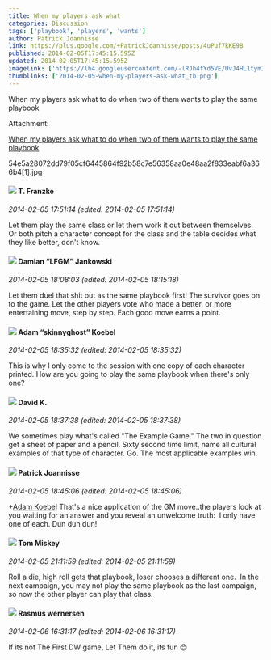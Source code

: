 ```yaml
---
title: When my players ask what
categories: Discussion
tags: ['playbook', 'players', 'wants']
author: Patrick Joannisse
link: https://plus.google.com/+PatrickJoannisse/posts/4uPuf7kKE9B
published: 2014-02-05T17:45:15.595Z
updated: 2014-02-05T17:45:15.595Z
imagelink: ['https://lh4.googleusercontent.com/-lRJh4fYd5VE/UvJ4HL1tymI/AAAAAAAACVs/FArT4rxiYAg/w625-h355/54e5a28072dd79f05cf6445864f92b58c7e56358aa0e48aa2f833eabf6a366b4%255B1%255D.jpg']
thumblinks: ['2014-02-05-when-my-players-ask-what_tb.png']
---
```


When my players ask what to do when two of them wants to play the same playbook


Attachment:

<a href='https://plus.google.com/photos/102311180250681509880/albums/5976971719724114113/5976971720306575970?sqi=100084733231320276299&sqsi=495ab0e7-7352-40c7-9718-677d19c9273e'>When my players ask what to do when two of them wants to play the same playbook</a>


54e5a28072dd79f05cf6445864f92b58c7e56358aa0e48aa2f833eabf6a366b4[1].jpg
<div id='comment z13ri14idkm3stesr23tsplrgvf4xnqtq'>
  <h4><img src='{{site.baseurl}}//images/avatars/110330901807759406775_photo.jpg'> T. Franzke</h4>
      <p><cite>2014-02-05 17:51:14 (edited: 2014-02-05 17:51:14)</cite></p>
        <p>Let them play the same class or let them work it out between themselves. <br />Or both pitch a character concept for the class and the table decides what they like better, don&#39;t know. </p>
</div>
        

<div id='comment z13ri14idkm3stesr23tsplrgvf4xnqtq'>
  <h4><img src='{{site.baseurl}}//images/avatars/100476170927206311405_photo.jpg'> Damian “LFGM” Jankowski</h4>
      <p><cite>2014-02-05 18:08:03 (edited: 2014-02-05 18:15:18)</cite></p>
        <p>Let them duel that shit out as the same playbook first! The survivor goes on to the game. Let the other players vote who made a better, or more entertaining move, step by step. Each good move earns a point.</p>
</div>
        

<div id='comment z13ri14idkm3stesr23tsplrgvf4xnqtq'>
  <h4><img src='{{site.baseurl}}//images/avatars/112484087750169360510_photo.jpg'> Adam “skinnyghost” Koebel</h4>
      <p><cite>2014-02-05 18:35:32 (edited: 2014-02-05 18:35:32)</cite></p>
        <p>This is why I only come to the session with one copy of each character printed. How are you going to play the same playbook when there&#39;s only one?</p>
</div>
        

<div id='comment z13ri14idkm3stesr23tsplrgvf4xnqtq'>
  <h4><img src='{{site.baseurl}}//images/avatars/110107227569554041901_photo.jpg'> David K.</h4>
      <p><cite>2014-02-05 18:37:38 (edited: 2014-02-05 18:37:38)</cite></p>
        <p>We sometimes play what&#39;s called &quot;The Example Game.&quot; The two in question get a sheet of paper and a pencil. Sixty second time limit, name all cultural examples of that type of character. Go. The most applicable examples win.</p>
</div>
        

<div id='comment z13ri14idkm3stesr23tsplrgvf4xnqtq'>
  <h4><img src='{{site.baseurl}}//images/avatars/102311180250681509880_photo.jpg'> Patrick Joannisse</h4>
      <p><cite>2014-02-05 18:45:06 (edited: 2014-02-05 18:45:06)</cite></p>
        <p><span class="proflinkWrapper"><span class="proflinkPrefix">+</span><a class="proflink" href="https://plus.google.com/112484087750169360510" oid="112484087750169360510">Adam Koebel</a></span> That&#39;s a nice application of the GM move..the players look at you waiting for an answer and you reveal an unwelcome truth:  I only have one of each. Dun dun dun!</p>
</div>
        

<div id='comment z13ri14idkm3stesr23tsplrgvf4xnqtq'>
  <h4><img src='{{site.baseurl}}//images/avatars/110110374841646652137_photo.jpg'> Tom Miskey</h4>
      <p><cite>2014-02-05 21:11:59 (edited: 2014-02-05 21:11:59)</cite></p>
        <p>Roll a die, high roll gets that playbook, loser chooses a different one.  In the next campaign, you may not play the same playbook as the last campaign, so now the other player can play that class.</p>
</div>
        

<div id='comment z13ri14idkm3stesr23tsplrgvf4xnqtq'>
  <h4><img src='{{site.baseurl}}//images/avatars/109943718077377941382_photo.jpg'> Rasmus wernersen</h4>
      <p><cite>2014-02-06 16:31:17 (edited: 2014-02-06 16:31:17)</cite></p>
        <p>If its not The First DW game, Let Them do it, its fun 😊</p>
</div>
        
